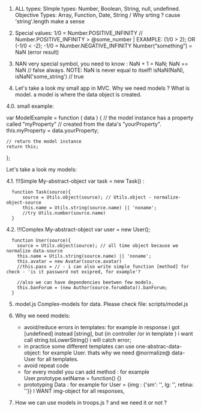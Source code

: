 1. ALL types:
  SImple types: Number, Boolean, String, null, undefined.
  Objective Types: Array, Function, Date, String / Why srting ? cause 'string'.length make a sense

2. Special values:
  1/0 = Number.POSITIVE_INFINITY  // Number.POSITIVE_INFINITY > @some_number | EXAMPLE:  (1/0 > 2); OR (-1/0 < -2);
  -1/0 = Number.NEGATIVE_INFINITY
  Number(“something”) = NaN (error result)

3. NAN very special symbol, you need to know :
 NaN + 1 = NaN;
 NaN == NaN // false always. NOTE: NaN is never equal to itself!
 isNaN(NaN), isNaN('some_string') // true


4. Let's take a look my small app in MVC. Why we need models ?
  What is model. a model is where the data object is created.


  4.0. small example:

  var ModelExample = function ( data ) {
  	// the model instance has a property called "myProperty"
  	// created from the data's "yourProperty".
  	this.myProperty = data.yourProperty;

  	// return the model instance
  	return this;
  };


  Let's take a look my models:

  4.1. !!!Simple  My-abstract-object
    var task = new Task() :

      function Task(source){
          source = Utils.object(source); // Utils.object - normalize-object-source
          this.name = Utils.string(source.name) || 'noname';
          //try Utils.number(source.name)
      }

  4.2. !!!Complex My-abstract-object
    var user = new User();

      function User(source){
        source = Utils.object(source); // all time object because we normalize data-source
        this.name = Utils.string(source.name) || 'noname';
        this.avatar = new Avatar(source.avatar)
        //this.pass = // - i can also write simple function [method] for check - 'is it password not exipred, for example'?

        //also we can have dependencies beetwen few models.
        this.banForum = (new Author(source.forumData)).banForum;
      }

5. model.js Complex-models for data. Please check file: scripts/model.js


6. Why we need models:
    - avoid/reduce errors in templates:
      for example in response i got [undefined] instead [string],
      but (in controller /or in template ) i want call string.toLowerString() i will catch
      error;
    - in practice some different templates can use one-abstrac-data-object: for example User. thats why we need @normalize@
      data-User for all templates.
    - avoid repeat code
    - for every model you can add method : for example User.prototype.setName = function() {}
    - prototyping Data : for example for User = {img : {'sm': '', lg: '', retina: ''}} I WANT img-object
      for all responses,

7. How we can use models in troops.js ? and we need it or not ?
